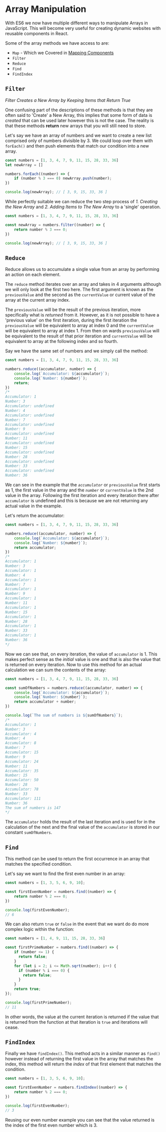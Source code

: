 # Array Manipulation

With ES6 we now have multiple different ways to manipulate Arrays in JavaScript. This will become very useful for creating dynamic websites with reusable components in React.

Some of the array methods we have access to are:

- `Map` - Which we Covered in [Mapping Components](Mapping%20Components.md)
- `Filter`
- `Reduce`
- `Find`
- `FindIndex`

## `Filter`

*Filter Creates a New Array by Keeping Items that Return True*

One confusing part of the descriptions of these methods is that they are often said to 'Create' a New Array, this implies that some form of data is *created* that can be used later however this is not the case. The reality is that these methods **return** new arrays that you will still need to store.

Let's say we have an array of numbers and we want to create a new list comprised only of numbers divisible by 3. We could loop over them with `forEach()` and then push elements that match our condition into a new array.

```javascript
const numbers = [1, 3, 4, 7, 9, 11, 15, 28, 33, 36]
let newArray = []

numbers.forEach((number) => {
	if (number % 3 === 0) newArray.push(number);
})

console.log(newArray); // [ 3, 9, 15, 33, 36 ]
```

While perfectly suitable we can reduce the two step process of *1. Creating the New Array* and *2. Adding Items to The New Array* to a 'single' operation.

```javascript
const numbers = [1, 3, 4, 7, 9, 11, 15, 28, 33, 36]

const newArray = numbers.filter((number) => {
	return number % 3 === 0;
})

console.log(newArray); // [ 3, 9, 15, 33, 36 ]
```

## `Reduce`

Reduce allows us to accumulate a single value from an array by performing an action on each element.

The `reduce` method iterates over an array and takes in 4 arguments although we will only look at the first two here. The first argument is known as the `previousValue` and the second as the `currentValue` or current value of the array at the current array index.

The `previousValue` will be the result of the previous iteration, more specifically what is *returned* from it. However, as it is not possible to have a 'previous value' on the first iteration, during the first iteration the `previousValue` will be equivalent to array at index 0 and the `currentValue` will be equivalent to array at index 1. From then on wards `previousValue` will be equivalent to the result of that prior iteration and `currentValue` will be equivalent to array at the following index and so fourth.

Say we have the same set of numbers and we simply call the method:

```javascript
const numbers = [1, 3, 4, 7, 9, 11, 15, 28, 33, 36]

numbers.reduce((accumulator, number) => {
	console.log(`Accumulator: ${accumulator}`);
	console.log(`Number: ${number}`);
	return;
})
/*
Accumulator: 1
Number: 3
Accumulator: undefined
Number: 4
Accumulator: undefined
Number: 7
Accumulator: undefined
Number: 9
Accumulator: undefined
Number: 11
Accumulator: undefined
Number: 15
Accumulator: undefined
Number: 28
Accumulator: undefined
Number: 33
Accumulator: undefined
Number: 36
```


We can see in the example that the *`accumulator`* or `previousValue` first starts as 1, the first value in the array and the *`number`* or `currentValue` is the 2nd value in the array. Following the first iteration and every iteration there after `accumulator` is undefined and this is because we are not returning any actual value in the example.

Let's return the accumulator:

```javascript
const numbers = [1, 3, 4, 7, 9, 11, 15, 28, 33, 36]

numbers.reduce((accumulator, number) => {
	console.log(`Accumulator: ${accumulator}`);
	console.log(`Number: ${number}`);
	return accumulator;
})
/*
Accumulator: 1
Number: 3
Accumulator: 1
Number: 4
Accumulator: 1
Number: 7
Accumulator: 1
Number: 9
Accumulator: 1
Number: 11
Accumulator: 1
Number: 15
Accumulator: 1
Number: 28
Accumulator: 1
Number: 33
Accumulator: 1
Number: 36
*/
```


Now we can see that, on every iteration, the value of `accumulator` is 1. This makes perfect sense as the *initial* value is one and that is also the value that is returned on every iteration. Now to use this method for an actual calculation we can sum the contents of the array:

```javascript
const numbers = [1, 3, 4, 7, 9, 11, 15, 28, 33, 36]

const sumOfNumbers = numbers.reduce((accumulator, number) => {
	console.log(`Accumulator: ${accumulator}`);
	console.log(`Number: ${number}`);
	return accumulator + number;
})

console.log(`The sum of numbers is ${sumOfNumbers}`);
/*
Accumulator: 1
Number: 3
Accumulator: 4
Number: 4
Accumulator: 8
Number: 7
Accumulator: 15
Number: 9
Accumulator: 24
Number: 11
Accumulator: 35
Number: 15
Accumulator: 50
Number: 28
Accumulator: 78
Number: 33
Accumulator: 111
Number: 36
The sum of numbers is 147
*/
```


The `accumulator` holds the result of the last iteration and is used for in the calculation of the next and the final value of the `accumulator` is stored in our constant `sumOfNumbers`.

## `Find`

This method can be used to return the first occurrence in an array that matches the specified condition.

Let's say we want to find the first even number in an array:

```javascript
const numbers = [1, 3, 5, 6, 9, 10];

const firstEvenNumber = numbers.find((number) => {
	return number % 2 === 0;
})

console.log(firstEvenNumber);
// 6
```

We can also return `true` or `false` in the event that we want do do more complex logic within the function:

```javascript
const numbers = [1, 4, 9, 11, 15, 28, 33, 36]

const firstPrimeNumber = numbers.find((number) => {
	if (number <= 1) {
      return false; 
    }
    for (let i = 2; i <= Math.sqrt(number); i++) {
      if (number % i === 0) {
        return false; 
      }
    }
    return true;
});

console.log(firstPrimeNumber);
// 11
```

In other words, the value at the current iteration is returned if the value that is returned from the function at that iteration is `true` and iterations will cease.

## `FindIndex`

Finally we have `findIndex()`. This method acts in a similar manner as `find()` however instead of returning the first value in the array that matches the index, this method will return the *index* of that first element that matches the condition.

```javascript
const numbers = [1, 3, 5, 6, 9, 10];

const firstEvenNumber = numbers.findIndex((number) => {
	return number % 2 === 0;
})

console.log(firstEvenNumber);
// 3
```

Reusing our even number example you can see that the value returned is the index of the first even number which is 3.